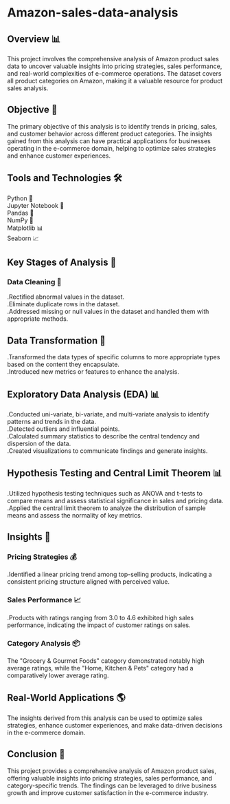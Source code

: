 # Amazon-sales-data-analysis

## Overview 📊

This project involves the comprehensive analysis of Amazon product sales data to uncover valuable insights into pricing strategies, sales performance, and real-world complexities of e-commerce operations. The dataset covers all product categories on Amazon, making it a valuable resource for product sales analysis.


## Objective 🎯

The primary objective of this analysis is to identify trends in pricing, sales, and customer behavior across different product categories. The insights gained from this analysis can have practical applications for businesses operating in the e-commerce domain, helping to optimize sales strategies and enhance customer experiences.

## Tools and Technologies 🛠️

Python 🐍  
Jupyter Notebook 📓   
Pandas 🐼   
NumPy 🔢     
Matplotlib 📊    
Seaborn 📈     

## Key Stages of Analysis 🔄 
### Data Cleaning 🧹   
.Rectified abnormal values in the dataset.       
.Eliminate duplicate rows in the dataset.    
.Addressed missing or null values in the dataset and handled them with appropriate methods.   

## Data Transformation 🔄 

.Transformed the data types of specific columns to more appropriate types based on the content they encapsulate.    
.Introduced new metrics or features to enhance the analysis. 

## Exploratory Data Analysis (EDA) 📊    
.Conducted uni-variate, bi-variate, and multi-variate analysis to identify patterns and trends in the data.     
.Detected outliers and influential points.     
.Calculated summary statistics to describe the central tendency and dispersion of the data.    
.Created visualizations to communicate findings and generate insights.  
## Hypothesis Testing and Central Limit Theorem 📊    
.Utilized hypothesis testing techniques such as ANOVA and t-tests to compare means and assess statistical significance in sales and pricing data.     
.Applied the central limit theorem to analyze the distribution of sample means and assess the normality of key metrics.      
## Insights 🧠    
### Pricing Strategies 💰     
.Identified a linear pricing trend among top-selling products, indicating a  consistent pricing structure aligned with perceived value.     
### Sales Performance 📈       
.Products with ratings ranging from 3.0 to 4.6 exhibited high sales performance, indicating the impact of customer ratings on sales.      
### Category Analysis 📦     
The "Grocery & Gourmet Foods" category demonstrated notably high average ratings, while the "Home, Kitchen & Pets" category had a comparatively lower average rating.         
## Real-World Applications 🌎       
The insights derived from this analysis can be used to optimize sales strategies, enhance customer experiences, and make data-driven decisions in the e-commerce domain.       
## Conclusion 🎉     
This project provides a comprehensive analysis of Amazon product sales, offering valuable insights into pricing strategies, sales performance, and category-specific trends. The findings can be leveraged to drive business growth and improve customer satisfaction in the e-commerce industry.    
